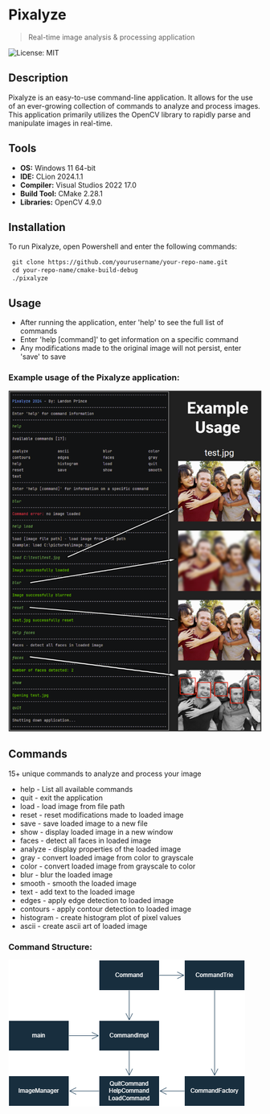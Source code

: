 # Pixalyze 
> Real-time image analysis & processing application

![License: MIT](https://img.shields.io/badge/License-MIT-blue.svg)

## Description
Pixalyze is an easy-to-use command-line application. It allows for the use of an ever-growing collection of commands to analyze and process images.
This application primarily utilizes the OpenCV library to rapidly parse and manipulate images in real-time. 

## Tools 
- __OS:__ Windows 11 64-bit
- __IDE:__ CLion 2024.1.1
- __Compiler:__ Visual Studios 2022 17.0
- __Build Tool:__ CMake 2.28.1
- __Libraries:__ OpenCV 4.9.0

## Installation
To run Pixalyze, open Powershell and enter the following commands:
 ```
  git clone https://github.com/yourusername/your-repo-name.git
  cd your-repo-name/cmake-build-debug
  ./pixalyze
 ```
## Usage
- After running the application, enter 'help' to see the full list of commands<br>
- Enter 'help [command]' to get information on a specific command<br>
- Any modifications made to the original image will not persist, enter 'save' to save
### __Example usage of the Pixalyze application:__<br>
![Example Usage](example_usage.png)
## Commands
15+ unique commands to analyze and process your image
- help - List all available commands
- quit - exit the application
- load - load image from file path
- reset - reset modifications made to loaded image
- save - save loaded image to a new file
- show - display loaded image in a new window
- faces - detect all faces in loaded image
- analyze - display properties of the loaded image
- gray - convert loaded image from color to grayscale
- color - convert loaded image from grayscale to color
- blur - blur the loaded image
- smooth - smooth the loaded image
- text - add text to the loaded image
- edges - apply edge detection to loaded image
- contours - apply contour detection to loaded image
- histogram - create histogram plot of pixel values
- ascii - create ascii art of loaded image
  
### __Command Structure:__<br>
![Command Structure](command_structure.png)
